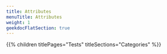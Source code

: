 ```yaml
---
title: Attributes
menuTitle: Attributes
weight: 1 
geekdocFlatSection: true
---
```


{{% children titlePages="Tests" titleSections="Categories" %}}
